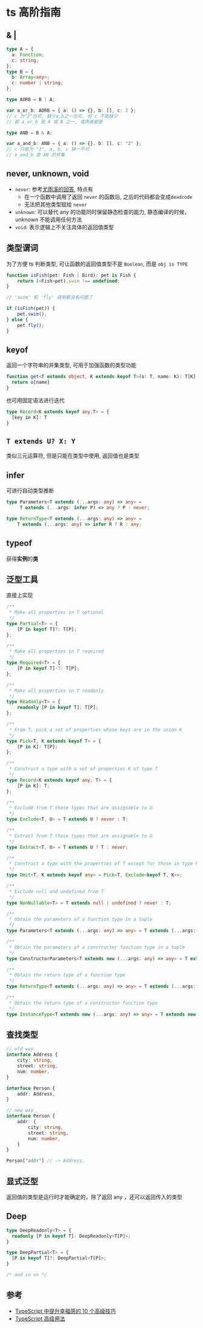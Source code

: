 
# ts 高阶指南

## & |

```ts
type A = {
  a: Function;
  c: string;
};
type B = {
  b: Array<any>;
  c: number | string;
};

type AORB = B | A;

var a_or_b: AORB = { a: () => {}, b: [], c: 2 }; 
// c 为"2"也可, 缺少a,b之一也可, 但 c 不能缺少
// 即 a_or_b 是 A 或 B 之一, 或两者都是

type ANB = B & A;

var a_and_b: ANB = { a: () => {}, b: [], c: "2" };
// c 只能为 "2", a, b, c 缺一不可
// a_and_b 是 AB 的并集
```

## never, unknown, void

- `never`: 参考[尤雨溪的回答](https://www.zhihu.com/question/354601204/answer/888551021), 特点有
  - 在一个函数中调用了返回 `never` 的函数后, 之后的代码都会变成`deadcode`
  - 无法把其他类型赋给 `never`
- `unknown`: 可以替代 any 的功能同时保留静态检查的能力, 静态编译的时候，unknown 不能调用任何方法
- `void`: 表示逻辑上不关注具体的返回值类型

## 类型谓词

为了方便 ts 判断类型, 可让函数的返回值类型不是 `Boolean`, 而是 `obj is TYPE`

```ts
function isFish(pet: Fish | Bird): pet is Fish {
    return (<Fish>pet).swim !== undefined;
}

// 'swim' 和 'fly' 调用都没有问题了

if (isFish(pet)) {
    pet.swim();
} else {
    pet.fly();
}
```

## keyof

返回一个字符串的并集类型, 可用于加强函数的类型功能

```ts
function get<T extends object, K extends keyof T>(o: T, name: K): T[K] {
  return o[name]
}
```

也可用固定语法进行迭代

```ts
type Record<K extends keyof any,T> = {
  [key in K]: T
}
```

## `T extends U? X: Y`

类似三元运算符, 但是只能在类型中使用, 返回值也是类型

## infer

可进行自动类型推断

```ts
type Parameters<T extends (...args: any) => any> =
     T extends (...args: infer P) => any ? P : never;

type ReturnType<T extends (...args: any) => any> =
    T extends (...args: any) => infer R ? R : any;
```

## typeof

获得**实例**的**类**

## 泛型工具

直接上实现

```ts
/**
 * Make all properties in T optional
 */
type Partial<T> = {
    [P in keyof T]?: T[P];
};

/**
 * Make all properties in T required
 */
type Required<T> = {
    [P in keyof T]-?: T[P];
};

/**
 * Make all properties in T readonly
 */
type Readonly<T> = {
    readonly [P in keyof T]: T[P];
};

/**
 * From T, pick a set of properties whose keys are in the union K
 */
type Pick<T, K extends keyof T> = {
    [P in K]: T[P];
};

/**
 * Construct a type with a set of properties K of type T
 */
type Record<K extends keyof any, T> = {
    [P in K]: T;
};

/**
 * Exclude from T those types that are assignable to U
 */
type Exclude<T, U> = T extends U ? never : T;

/**
 * Extract from T those types that are assignable to U
 */
type Extract<T, U> = T extends U ? T : never;

/**
 * Construct a type with the properties of T except for those in type K.
 */
type Omit<T, K extends keyof any> = Pick<T, Exclude<keyof T, K>>;

/**
 * Exclude null and undefined from T
 */
type NonNullable<T> = T extends null | undefined ? never : T;

/**
 * Obtain the parameters of a function type in a tuple
 */
type Parameters<T extends (...args: any) => any> = T extends (...args: infer P) => any ? P : never;

/**
 * Obtain the parameters of a constructor function type in a tuple
 */
type ConstructorParameters<T extends new (...args: any) => any> = T extends new (...args: infer P) => any ? P : never;

/**
 * Obtain the return type of a function type
 */
type ReturnType<T extends (...args: any) => any> = T extends (...args: any) => infer R ? R : any;

/**
 * Obtain the return type of a constructor function type
 */
type InstanceType<T extends new (...args: any) => any> = T extends new (...args: any) => infer R ? R : any;
```

## 查找类型

```ts
// old way
interface Address {
    city: string,
    street: string,
    num: number,
}

interface Person {
    addr: Address,
}

// new way
interface Person {
    addr: {
        city: string,
        street: string,
        num: number,
    }
}

Person["addr"] // -> Address.
```

## 显式泛型

返回值的类型是运行时才能确定的，除了返回 any ，还可以返回传入的类型

## Deep

```ts
type DeepReadonly<T> = {
  readonly [P in keyof T]: DeepReadonly<T[P]>;
}

type DeepPartial<T> = {
  [P in keyof T]?: DeepPartial<T[P]>;
}

/* and so on */
```

## 参考

- [TypeScript 中提升幸福感的 10 个高级技巧](https://juejin.cn/post/6919478002925453320)
- [TypeScript 高级用法](https://juejin.cn/post/6926794697553739784)
